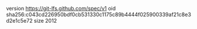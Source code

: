 version https://git-lfs.github.com/spec/v1
oid sha256:c043cd226950bdf0cb531330c1175c89b4444f025900339af21c8e3d2e1c5e72
size 2012
